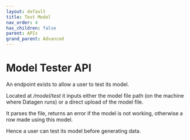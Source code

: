 ```yaml
---
layout: default
title: Test Model
nav_order: 4
has_children: false
parent: APIs
grand_parent: Advanced
---
```


# Model Tester API

An endpoint exists to allow a user to test its model.

Located at _/model/test_ it inputs either the model file path (on the machine where Datagen runs) or a direct upload of the model file.

It parses the file, returns an error if the model is not working, otherwise a row made using this model.

Hence a user can test its model before generating data.
